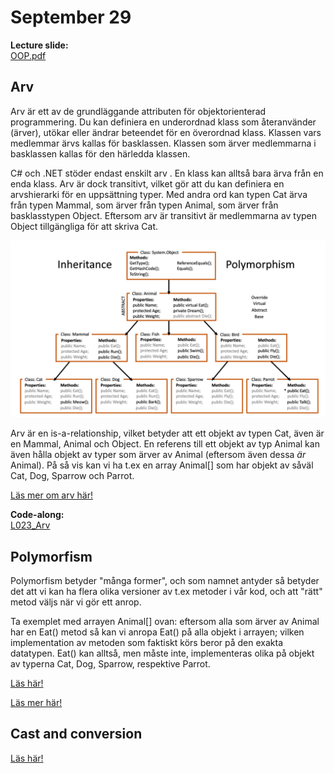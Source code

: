 # September 29

**Lecture slide:**  
[OOP.pdf](https://github.com/everyloop/NEU25G-Csharp/blob/master/Resources/OOP.pdf)

## Arv

Arv är ett av de grundläggande attributen för objektorienterad programmering. Du kan definiera en underordnad klass som återanvänder (ärver), utökar eller ändrar beteendet för en överordnad klass. Klassen vars medlemmar ärvs kallas för basklassen. Klassen som ärver medlemmarna i basklassen kallas för den härledda klassen.

C# och .NET stöder endast enskilt arv . En klass kan alltså bara ärva från en enda klass. Arv är dock transitivt, vilket gör att du kan definiera en arvshierarki för en uppsättning typer. Med andra ord kan typen Cat ärva från typen Mammal, som ärver från typen Animal, som ärver från basklasstypen Object. Eftersom arv är transitivt är medlemmarna av typen Object tillgängliga för att skriva Cat.

![Arv](https://github.com/everyloop/NEU25G-Csharp/blob/master/Lecture-notes/Images/Arv.png)

Arv är en is-a-relationship, vilket betyder att ett objekt av typen Cat, även är en Mammal, Animal och Object. En referens till ett objekt av typ Animal kan även hålla objekt av typer som ärver av Animal (eftersom även dessa *är* Animal). På så vis kan vi ha t.ex en array Animal[] som har objekt av såväl Cat, Dog, Sparrow och Parrot.

[Läs mer om arv här!](https://learn.microsoft.com/en-us/dotnet/csharp/fundamentals/tutorials/inheritance)

**Code-along:**  
[L023_Arv](https://github.com/everyloop/NEU25G-Csharp/blob/master/Code-alongs/L023_Arv/Program.cs)

## Polymorfism

Polymorfism betyder "många former", och som namnet antyder så betyder det att vi kan ha flera olika versioner av t.ex metoder i vår kod, och att "rätt" metod väljs när vi gör ett anrop.

Ta exemplet med arrayen Animal[] ovan: eftersom alla som ärver av Animal har en Eat() metod så kan vi anropa Eat() på alla objekt i arrayen; vilken implementation av metoden som faktiskt körs beror på den exakta datatypen. Eat() kan alltså, men måste inte, implementeras olika på objekt av typerna Cat, Dog, Sparrow, respektive Parrot.

[Läs här!](https://www.studytonight.com/post/csharp-polymorphism)

[Läs mer här!](https://learn.microsoft.com/en-us/dotnet/csharp/fundamentals/object-oriented/polymorphism)


## Cast and conversion

[Läs här!](https://learn.microsoft.com/en-us/dotnet/csharp/programming-guide/types/casting-and-type-conversions)


